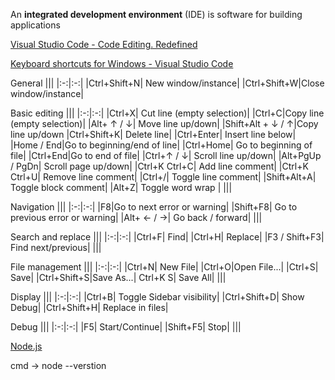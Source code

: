 An **integrated development environment** (IDE) is software for building applications

[Visual Studio Code - Code Editing. Redefined](https://code.visualstudio.com/)

[Keyboard shortcuts for Windows - Visual Studio Code](https://code.visualstudio.com/shortcuts/keyboard-shortcuts-windows.pdf)



General
|||
|:-:|:-:|
|Ctrl+Shift+N| New window/instance|
|Ctrl+Shift+W|Close window/instance|

Basic editing
|||
|:-:|:-:|
|Ctrl+X| Cut line (empty selection)|
|Ctrl+C|Copy line (empty selection)| 
|Alt+ ↑ / ↓| Move line up/down|
|Shift+Alt + ↓ / ↑|Copy line up/down 
|Ctrl+Shift+K| Delete line|
|Ctrl+Enter| Insert line below|
|Home / End|Go to beginning/end of line|
|Ctrl+Home| Go to beginning of file|
|Ctrl+End|Go to end of file|
|Ctrl+↑ / ↓| Scroll line up/down|
|Alt+PgUp / PgDn| Scroll page up/down|
|Ctrl+K Ctrl+C| Add line comment|
|Ctrl+K Ctrl+U| Remove line comment|
|Ctrl+/| Toggle line comment|
|Shift+Alt+A| Toggle block comment|
|Alt+Z| Toggle word wrap |
|||

Navigation
|||
|:-:|:-:|
|F8|Go to next error or warning|
|Shift+F8| Go to previous error or warning|
|Alt+ ← / →| Go back / forward|
|||

Search and replace
|||
|:-:|:-:|
|Ctrl+F| Find|
|Ctrl+H| Replace|
|F3 / Shift+F3| Find next/previous|
|||


File management
|||
|:-:|:-:|
|Ctrl+N| New File|
|Ctrl+O|Open File...| 
|Ctrl+S| Save|
|Ctrl+Shift+S|Save As...|
Ctrl+K S| Save All|
|||


Display
|||
|:-:|:-:|
|Ctrl+B| Toggle Sidebar visibility|
|Ctrl+Shift+D| Show Debug|
|Ctrl+Shift+H| Replace in files|

Debug
|||
|:-:|:-:|
|F5| Start/Continue| 
|Shift+F5| Stop|
|||



[Node.js](https://nodejs.org/en/)

cmd -> node --verstion
